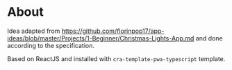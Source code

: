 # About

Idea adapted from https://github.com/florinpop17/app-ideas/blob/master/Projects/1-Beginner/Christmas-Lights-App.md and done according to the specification.

Based on ReactJS and installed with `cra-template-pwa-typescript` template.
